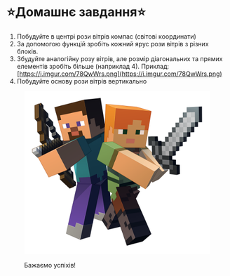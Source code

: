 # ⭐️Домашнє завдання⭐️

1. Побудуйте в центрі рози вітрів компас (світові координати)
2. За допомогою функцій зробіть кожний ярус рози вітрів з різних блоків.
3. Збудуйте аналогійну розу вітрів, але розмір діагональних та прямих елементів зробіть більше (наприклад 4). Приклад: [https://i.imgur.com/78QwWrs.png](https://i.imgur.com/78QwWrs.png)
4. Побудуйте основу рози вітрів вертикально

<figure><img src=".gitbook/assets/image (1).png" alt=""><figcaption><p>Бажаємо успіхів!</p></figcaption></figure>
